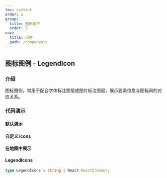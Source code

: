 ```yaml
---
toc: content
order: 2
group:
  title: 图例组件
  order: 3
nav:
  title: 组件
  path: /components
---
```


## 图标图例 - LegendIcon

### 介绍

图标图例，常用于配合字体标注图层或图片标注图层，展示要素信息与图标间的对应关系。

### 代码演示

#### 默认演示

<code src="./demos/default.tsx" defaultShowCode></code>

#### 自定义 icons

<code src="./demos/custom.tsx" defaultShowCode></code>

#### 在地图中展示

<code src="./demos/map-default.tsx" compact defaultShowCode></code>

<API></API>

#### LegendIcons

```ts
type LegendIcons = string | React.ReactElement;
```
